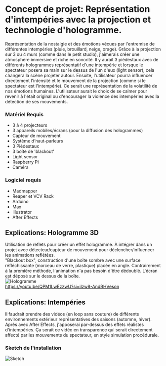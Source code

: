 # Concept de projet: Représentation d'intempéries avec la projection et technologie d'hologramme.
Représentation de la nostalgie et des émotions vécues par l'entremise de différentes intempéries (pluie, brouillard, neige, orage). Grâce à la projection sur 3 ou 4 murs (comme dans le petit studio), j'aimerais créer une atmosphère immersive et riche en sonorité. Il y aurait 3 piédestaux avec de différents hologrammes représentatif d'une intempérie et lorsque le spectateur posera sa main sur le dessus de l'un d'eux (light sensor), cela changera la scène projeter autour. Ensuite, l'utilisateur pourra influencer directement l'intensité et le mouvement de la projection (comme si le spectateur est l'intempérie). Ce serait une représentation de la volatilité de nos émotions humaines. L'utilisateur aurait le choix de se calmer pour revenir à l'était original ou d'encourager la violence des intempéries avec la détection de ses mouvements. 

### Matériel Requis
- 3 à 4 projecteurs
- 3 appareils mobiles/écrans (pour la diffusion des hologrammes)
- Capteur de mouvement
- Système d'haut-parleurs
- 3 Piédestaux
- 3 boîte de 'blackout'
- Light sensor
- Raspberry Pi
- Caméra

### Logiciel requis
- Madmapper
- Reaper et VCV Rack
- Arduino
- Max
- Illustrator
- After Effects

## Explications: Hologramme 3D
Utilisation de reflets pour créer un effet hologramme. À intégrer dans un projet avec détecteur/capteur de mouvement pour déclencher/influencer les animations reflétées.
<br>
"Blackout box", construction d'une boîte sombre avec une surface réfléchissante (morceau de verre, plastique) placée en angle. Contrairement à la première méthode, l'animation n'a pas besoin d'être dédoublé. L'écran est déposé sur le dessus de la boîte. <br>
![Hologramme](https://i.ytimg.com/vi/QPM1LwEzzwU/maxresdefault.jpg) <br>
https://youtu.be/QPM1LwEzzwU?si=iIzw8-AndBHVeson

## Explications: Intempéries
Il faudrait prendre des vidéos (en loop sans couture) de différents environnements extérieur représentatives des saisons (automne, hiver). Après avec After Effects, j'apposerai par-dessus des effets réalistes d'intempéries. Ça serait ce vidéo en transparence qui serait directement affecté par les mouvements du spectateur, en style simulation procédurale. 

### Sketch de l'installation
![Sketch]() 


 
